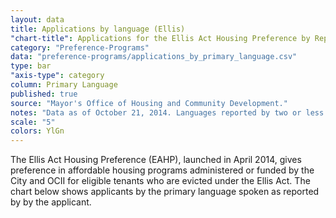 ```yaml
---
layout: data
title: Applications by language (Ellis)
"chart-title": Applications for the Ellis Act Housing Preference by Reported Primary Language
category: "Preference-Programs"
data: "preference-programs/applications_by_primary_language.csv"
type: bar
"axis-type": category
column: Primary Language
published: true
source: "Mayor's Office of Housing and Community Development."
notes: "Data as of October 21, 2014. Languages reported by two or less applicants were combined into 'other'. Applicants that reported two languages were grouped based on the primary language that was listed first."
scale: "5"
colors: YlGn
---
```


The Ellis Act Housing Preference (EAHP), launched in April 2014, gives preference in affordable housing programs administered or funded by the City and OCII for eligible tenants who are evicted under the Ellis Act. The chart below shows applicants by the primary language spoken as reported by by the applicant.